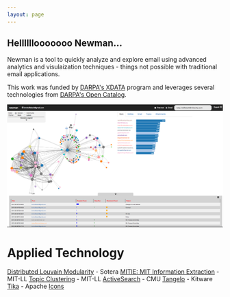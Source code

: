 ```yaml
---
layout: page
---
```


## Hellllllooooooo Newman...
Newman is a tool to quickly analyze and explore email using advanced analytics and visulaization techniques - things not possible with traditional email applications.

This work was funded by [DARPA's XDATA](http://www.darpa.mil/Our_Work/I2O/Programs/XDATA.aspx) program and leverages several technologies from [DARPA's Open Catalog](http://www.darpa.mil/opencatalog/).

<a href="http://www.youtube.com/embed/E9zAR9Uoo3Q" target="_blank"><img alt="Screenshot" src="img/newman_home.png" href="http://www.youtube.com/embed/E9zAR9Uoo3Q"></a>

# Applied Technology
[Distributed Louvain Modularity](https://github.com/Sotera/distributed-louvain-modularity) - Sotera
[MITIE: MIT Information Extraction](https://github.com/mitll/MITIE) - MIT-LL
[Topic Clustering](https://github.com/mitll/topic-clustering) - MIT-LL
[ActiveSearch](https://github.com/AutonlabCMU/ActiveSearch) - CMU
[Tangelo](http://tangelo.kitware.com) - Kitware
[Tika](http://tika.apache.org/) - Apache
[Icons](https://www.iconfinder.com/iconsets/document-icons-2)  
